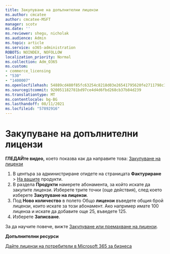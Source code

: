 ```yaml
---
title: Закупуване на допълнителни лицензи
ms.author: cmcatee
author: cmcatee-MSFT
manager: scotv
ms.date: ''
ms.reviewer: shegu, nicholak
ms.audience: Admin
ms.topic: article
ms.service: o365-administration
ROBOTS: NOINDEX, NOFOLLOW
localization_priority: Normal
ms.collection: Adm_O365
ms.custom:
- commerce_licensing
- "530"
- "1400007"
ms.openlocfilehash: 54889cd480f85fc63254c8218d03e26541795620fe2711798c19c9c503637f92
ms.sourcegitcommit: 920051182781bd97ce4d4d6fbd268cb37b84d239
ms.translationtype: MT
ms.contentlocale: bg-BG
ms.lasthandoff: 08/11/2021
ms.locfileid: "57892916"
---
```

# <a name="buy-additional-licenses"></a>Закупуване на допълнителни лицензи

**ГЛЕДАЙте видео,** което показва как да направите това: [Закупуване на лицензи](https://go.microsoft.com/fwlink/p/?linkid=2154857)

1. В центъра за администриране отидете на страницата **Фактуриране**  >  [На вашите](https://go.microsoft.com/fwlink/p/?linkid=842054) продукти.
2. В раздела **Продукти** намерете абонамента, за който искате да закупите лицензи. Изберете трите точки (още действия), след което изберете **Закупуване на лицензи**.
3. Под **Ново количество** в полето Общо **лицензи** въведете общия брой лицензи, които искате за този абонамент. Ако например имате 100 лиценза и искате да добавите още 25, въведете 125.
4. Изберете **Записване**.

За да научите повече, вижте [Закупуване или премахване на лицензи](https://docs.microsoft.com/microsoft-365/commerce/licenses/buy-licenses).

**Допълнителни ресурси**

[Дайте лицензи на потребители в Microsoft 365 за бизнеса](https://docs.microsoft.com/microsoft-365/admin/manage/assign-licenses-to-users)